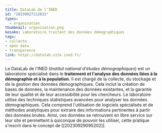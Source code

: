 ```yaml
---
title: DataLab de l'INED
id: "20230927112815"
types:
  - organisation
thumbnail: organisation.png
kesako: Laboratoire traitant des données démographiques 
tags:
- collecte
- open data
- transparence
link: https://datalab.site.ined.fr/
---
```


Le DataLab de l'INED (*Institut national d'études démographiques*) est un laboratoire spécialisé dans le **traitement et l'analyse des données liées à la démographie et à la population**. Il est chargé de la collecte, du stockage et de la gestion des données démographiques. Cela inclut la création de bases de données, la maintenance des données existantes, et la garantie de leur qualité et de leur accessibilité pour les chercheurs.
Le laboratoire utilise des techniques statistiques avancées pour analyser les données démographiques. Cela comprend l'utilisation de logiciels spécialisés et de méthodes analytiques pour extraire des informations pertinentes à partir des données brutes.
Ainsi, ces données se retrouvent en libre service sur leur site et permettent à quiconque de pouvoir les utiliser, cette pratique s'inscrit dans le concept de [[20230929095202]].

